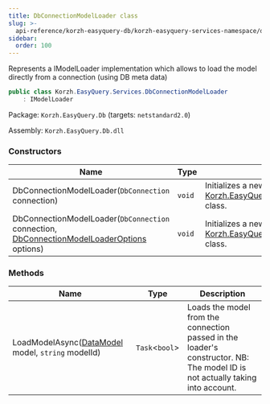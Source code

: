 ```yaml
---
title: DbConnectionModelLoader class
slug: >-
  api-reference/korzh-easyquery-db/korzh-easyquery-services-namespace/dbconnectionmodelloader-class
sidebar:
  order: 100
---
```


Represents a IModelLoader implementation which allows to load the model directly from a connection (using DB meta data)
```csharp
public class Korzh.EasyQuery.Services.DbConnectionModelLoader
    : IModelLoader

```
Package: `Korzh.EasyQuery.Db` (targets: `netstandard2.0`)

Assembly: `Korzh.EasyQuery.Db.dll`

### Constructors

| Name | Type | Description | 
| --- | --- | --- | 
| DbConnectionModelLoader(`DbConnection` connection) | `void` | Initializes a new instance of the [Korzh.EasyQuery.Services.DbConnectionModelLoader](/easyquery/docs/api-reference/korzh-easyquery-db/korzh-easyquery-services-namespace/dbconnectionmodelloader-class) class. | 
| DbConnectionModelLoader(`DbConnection` connection, [DbConnectionModelLoaderOptions](/easyquery/docs/api-reference/korzh-easyquery-db/korzh-easyquery-db-namespace/dbconnectionmodelloaderoptions-class) options) | `void` | Initializes a new instance of the [Korzh.EasyQuery.Services.DbConnectionModelLoader](/easyquery/docs/api-reference/korzh-easyquery-db/korzh-easyquery-services-namespace/dbconnectionmodelloader-class) class. | 


### Methods

| Name | Type | Description | 
| --- | --- | --- | 
| LoadModelAsync([DataModel](/easyquery/docs/api-reference/korzh-easyquery/korzh-easyquery-namespace/datamodel-class) model, `string` modelId) | `Task`&lt;`bool`&gt; | Loads the model from the connection passed in the loader's constructor.  NB: The model ID is not actually taking into account. |
